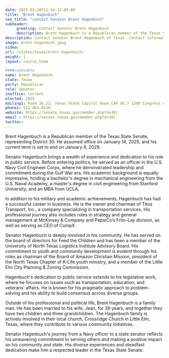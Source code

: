 ```yaml
---
date: 2025-03-28T11:54:12-05:00
title: "Brent Hagenbuch"
seo_title: "contact Senator Brent Hagenbuch"
subheader:
     greeting: Contact Senator Brent Hagenbuch
     description: Brent Hagenbuch is a Republican member of the Texas State Senate, representing District 30. He assumed office on January 14, 2025, and his current term is set to end on January 9, 2029.
description: Contact Senator Brent Hagenbuch of Texas. Contact information for Brent Hagenbuch includes email address, phone number, and mailing address.
image: brent-hagenbuch.jpeg
video:
url: /states/texas/brent-hagenbuch/
weight: 1
layout: course_home

####candidate
name: Brent Hagenbuch
state: Texas
party: Republican
role: Senator
inoffice: current
elected: 2025
mailing1: Room 2E.22, Texas State Capitol Room CAP GE.7 1200 Congress Ave Austin, TX 78711-2068
phone1: 512-463-0130
website: https://senate.texas.gov/member.php?d=30/
email : https://senate.texas.gov/member.php?d=30/
twitter: 
---
```

Brent Hagenbuch is a Republican member of the Texas State Senate, representing District 30. He assumed office on January 14, 2025, and his current term is set to end on January 9, 2029.

Senator Hagenbuch brings a wealth of experience and dedication to his role in public service. Before entering politics, he served as an officer in the U.S. Navy Civil Engineer Corps, where he demonstrated leadership and commitment during the Gulf War era. His academic background is equally impressive, holding a bachelor's degree in mechanical engineering from the U.S. Naval Academy, a master's degree in civil engineering from Stanford University, and an MBA from UCLA.

In addition to his military and academic achievements, Hagenbuch has had a successful career in business. He is the owner and chairman of Titus Transport, Inc., a company specializing in transportation services. His professional journey also includes roles in strategy and general management at McKinsey & Company and PepsiCo’s Frito-Lay division, as well as serving as CEO of CompX.

Senator Hagenbuch is deeply involved in his community. He has served on the board of directors for Feed the Children and has been a member of the University of North Texas Logistics Institute Advisory Board. His commitment to youth and community development is evident through his roles as chairman of the Board of Amazon Christian Mission, president of the North Texas Chapter of K-Life youth ministry, and a member of the Little Elm City Planning & Zoning Commission.

Hagenbuch's dedication to public service extends to his legislative work, where he focuses on issues such as transportation, education, and veterans' affairs. He is known for his pragmatic approach to problem-solving and his ability to build consensus across diverse groups.

Outside of his professional and political life, Brent Hagenbuch is a family man. He has been married to his wife, Jean, for 39 years, and together they have two children and three grandchildren. The Hagenbuch family is actively involved in their local church, Crossridge Church in Little Elm, Texas, where they contribute to various community initiatives.

Senator Hagenbuch's journey from a Navy officer to a state senator reflects his unwavering commitment to serving others and making a positive impact on his community and state. His diverse experiences and steadfast dedication make him a respected leader in the Texas State Senate.
